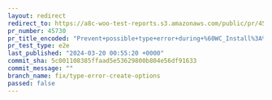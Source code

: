 ```yaml
---
layout: redirect
redirect_to: https://a8c-woo-test-reports.s3.amazonaws.com/public/pr/45730/e2e/index.html
pr_number: 45730
pr_title_encoded: "Prevent+possible+type+error+during+%60WC_Install%3A%3Acreate_options%28%29%60"
pr_test_type: e2e
last_published: "2024-03-20 00:55:20 +0000"
commit_sha: 5c001108385ffaad5e53629800b804e56df91633
commit_message: ""
branch_name: fix/type-error-create-options
passed: false
---
```

